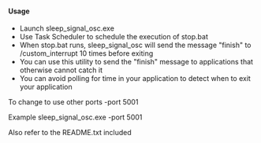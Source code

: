 #### Usage
* Launch sleep_signal_osc.exe
* Use Task Scheduler to schedule the execution of stop.bat
* When stop.bat runs, sleep_signal_osc will send the message "finish" to /custom_interrupt 10 times before exiting
* You can use this utility to send the "finish" message to applications that otherwise cannot catch it
* You can avoid polling for time in your application to detect when to exit your application

To change to use other ports
-port 5001

Example
sleep_signal_osc.exe -port 5001

Also refer to the README.txt included
